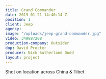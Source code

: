 ```yaml
---
title: Grand Commander
date: 2019-01-21 14:40:14 Z
position: 1
client: Jeep
agency:
image: "/uploads/jeep-grand-commander.jpg"
video: 349887208
production-company: Outsider
dop: David Procter
producer: Nick Sutherland Dodd
layout: project
---
```


Shot on location across China & Tibet